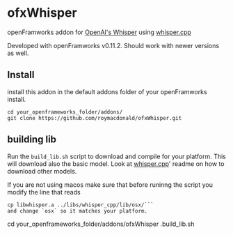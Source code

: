 # ofxWhisper

openFramworks addon for [OpenAI's Whisper](https://github.com/openai/whisper) using [whisper.cpp](https://github.com/ggerganov/whisper.cpp/)

Developed with openFramworks v0.11.2. Should work with newer versions as well.

## Install
install this addon in the default addons folder of your openFramworks install.
```
cd your_openframeworks_folder/addons/
git clone https://github.com/roymacdonald/ofxWhisper.git
```
## building lib
Run the `build_lib.sh` script to download and compile for your platform.
This will download also the basic model. Look at [whisper.cpp](https://github.com/ggerganov/whisper.cpp/)' readme on how to download other models.

If you are not using macos make sure that before runinng the script  you modify the line that reads
```
cp libwhisper.a ../libs/whisper_cpp/lib/osx/```
and change `osx` so it matches your platform.

```
cd your_openframeworks_folder/addons/ofxWhisper
.build_lib.sh
```
